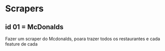 # Scrapers 

## id 01 = McDonalds
Fazer um scraper do Mcdonalds, poara trazer todos os restaurantes e cada feature de cada
